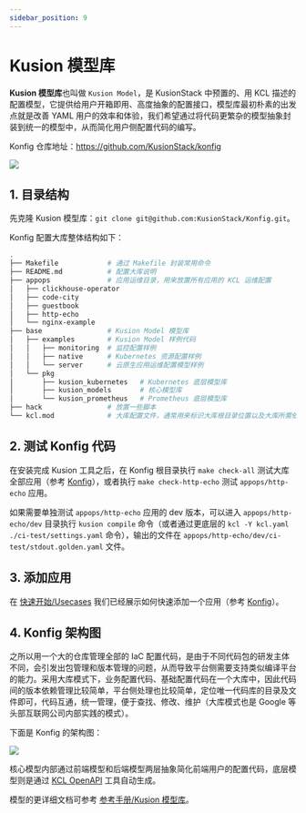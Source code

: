 ```yaml
---
sidebar_position: 9
---
```


# Kusion 模型库

**Kusion 模型库**也叫做 `Kusion Model`，是 KusionStack 中预置的、用 KCL 描述的配置模型，它提供给用户开箱即用、高度抽象的配置接口，模型库最初朴素的出发点就是改善 YAML 用户的效率和体验，我们希望通过将代码更繁杂的模型抽象封装到统一的模型中，从而简化用户侧配置代码的编写。

Konfig 仓库地址：https://github.com/KusionStack/konfig

![](/img/docs/user_docs/getting-started/konfig-arch-01.png)

## 1. 目录结构

先克隆 Kusion 模型库：`git clone git@github.com:KusionStack/Konfig.git`。

Konfig 配置大库整体结构如下：

```bash
.
├── Makefile            # 通过 Makefile 封装常用命令
├── README.md           # 配置大库说明
├── appops              # 应用运维目录，用来放置所有应用的 KCL 运维配置
│   ├── clickhouse-operator
│   ├── code-city
│   ├── guestbook
│   ├── http-echo
│   └── nginx-example
├── base                # Kusion Model 模型库
│   ├── examples        # Kusion Model 样例代码
│   │   ├── monitoring  # 监控配置样例
│   │   ├── native      # Kubernetes 资源配置样例
│   │   └── server      # 云原生应用运维配置模型样例
│   └── pkg
│       ├── kusion_kubernetes   # Kubernetes 底层模型库
│       ├── kusion_models       # 核心模型库
│       └── kusion_prometheus   # Prometheus 底层模型库
├── hack                # 放置一些脚本
└── kcl.mod             # 大库配置文件，通常用来标识大库根目录位置以及大库所需依赖
```

## 2. 测试 Konfig 代码

在安装完成 Kusion 工具之后，在 Konfig 根目录执行 `make check-all` 测试大库全部应用（参考 [Konfig](/docs/user_docs/concepts/konfig)），或者执行 `make check-http-echo` 测试 `appops/http-echo` 应用。

如果需要单独测试 `appops/http-echo` 应用的 dev 版本，可以进入 `appops/http-echo/dev` 目录执行 `kusion compile` 命令（或者通过更底层的 `kcl -Y kcl.yaml ./ci-test/settings.yaml` 命令），输出的文件在 `appops/http-echo/dev/ci-test/stdout.golden.yaml` 文件。

## 3. 添加应用

在 [快速开始/Usecases](/docs/user_docs/getting-started/deliver-the-wordpress-application-on-kubernetes.md) 我们已经展示如何快速添加一个应用（参考 [Konfig](/docs/user_docs/concepts/konfig)）。

## 4. Konfig 架构图

之所以用一个大的仓库管理全部的 IaC 配置代码，是由于不同代码包的研发主体不同，会引发出包管理和版本管理的问题，从而导致平台侧需要支持类似编译平台的能力。采用大库模式下，业务配置代码、基础配置代码在一个大库中，因此代码间的版本依赖管理比较简单，平台侧处理也比较简单，定位唯一代码库的目录及文件即可，代码互通，统一管理，便于查找、修改、维护（大库模式也是 Google 等头部互联网公司内部实践的模式）。

下面是 Konfig 的架构图：

![](/img/docs/user_docs/getting-started/konfig-arch-01.png)

核心模型内部通过前端模型和后端模型两层抽象简化前端用户的配置代码，底层模型则是通过 [KCL OpenAPI](/docs/user_docs/reference/cli/openapi) 工具自动生成。

模型的更详细文档可参考 [参考手册/Kusion 模型库](/docs/user_docs/reference/model)。
